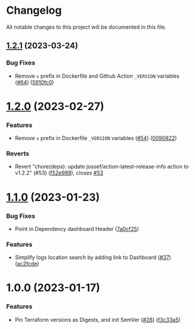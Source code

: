 # Changelog

All notable changes to this project will be documented in this file.

## [1.2.1](https://github.com/SpotOnInc/renovate-config/compare/v1.2.0...v1.2.1) (2023-03-24)


### Bug Fixes

* Remove `v` prefix in Dockerfile and Github Action `_VERSION` variables ([#64](https://github.com/SpotOnInc/renovate-config/issues/64)) ([5910fc0](https://github.com/SpotOnInc/renovate-config/commit/5910fc0e8cfca02521dd00cf64aad842529dcbef))

# [1.2.0](https://github.com/SpotOnInc/renovate-config/compare/v1.1.0...v1.2.0) (2023-02-27)


### Features

* Remove `v` prefix in Dockerfile `_VERSION` variables ([#54](https://github.com/SpotOnInc/renovate-config/issues/54)) ([0090822](https://github.com/SpotOnInc/renovate-config/commit/0090822746015f84522cc382aa28e6c07909d147))


### Reverts

* Revert "chore(deps): update jossef/action-latest-release-info action to v1.2.2" (#53) ([f52e989](https://github.com/SpotOnInc/renovate-config/commit/f52e989d7fa4734db4a880e7098c0fb73cfb0c02)), closes [#53](https://github.com/SpotOnInc/renovate-config/issues/53)

# [1.1.0](https://github.com/SpotOnInc/renovate-config/compare/v1.0.0...v1.1.0) (2023-01-23)


### Bug Fixes

* Point in Dependency dashboard Header ([7a0cf25](https://github.com/SpotOnInc/renovate-config/commit/7a0cf257fab713a459f621098f63fe6270e80a97))


### Features

* Simplify logs location search by adding link to Dashboard ([#37](https://github.com/SpotOnInc/renovate-config/issues/37)) ([ac2fcde](https://github.com/SpotOnInc/renovate-config/commit/ac2fcdebd4bbe0c12d153f85b52fa327cee952a4))

# 1.0.0 (2023-01-17)


### Features

* Pin Terraform versions as Digests, and init SemVer ([#28](https://github.com/SpotOnInc/renovate-config/issues/28)) ([f3c33a5](https://github.com/SpotOnInc/renovate-config/commit/f3c33a522e1b3cebd7b2dc3e1d0ff2e0697ae5f5))
